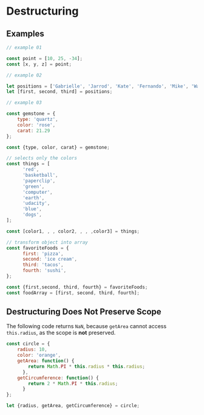 # Destructuring

## Examples

```js
// example 01

const point = [10, 25, -34];
const [x, y, z] = point;

// example 02

let positions = ['Gabrielle', 'Jarrod', 'Kate', 'Fernando', 'Mike', 'Walter'];
let [first, second, third] = positions;

// example 03

const gemstone = {
    type: 'quartz',
    color: 'rose',
    carat: 21.29
};

const {type, color, carat} = gemstone;
```

```js
// selects only the colors
const things = [
      'red',
      'basketball',
      'paperclip',
      'green',
      'computer',
      'earth',
      'udacity',
      'blue',
      'dogs',
];

const [color1, , , color2, , , ,color3] = things;
```

```js
// transform object into array
const favoriteFoods = {
      first: 'pizza',
      second: 'ice cream',
      third: 'tacos',
      fourth: 'sushi',
};

const {first,second, third, fourth} = favoriteFoods;
const foodArray = [first, second, third, fourth];
```

## Destructuring Does Not Preserve Scope

The following code returns `NaN`, because `getArea` cannot access
`this.radius`, as the scope is **not** preserved.

```js
const circle = {
    radius: 10,
    color: 'orange',
    getArea: function() {
        return Math.PI * this.radius * this.radius;
      },
    getCircumference: function() {
        return 2 * Math.PI * this.radius;
      }
};

let {radius, getArea, getCircumference} = circle;
```
